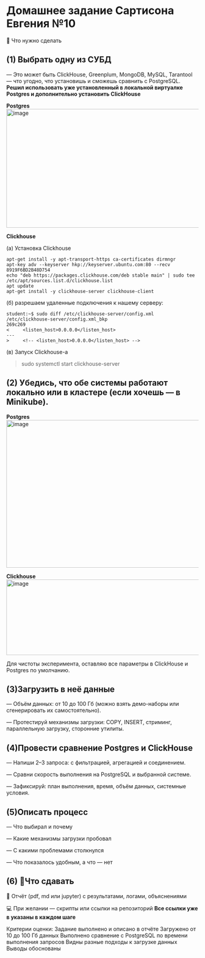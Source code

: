 # Домашнее задание Сартисона Евгения №10


🚧 Что нужно сделать
## **(1) Выбрать одну из СУБД**

— Это может быть ClickHouse, Greenplum, MongoDB, MySQL, Tarantool — что угодно, что установишь и сможешь сравнить с PostgreSQL.
**Решил использовать уже установленный в локальной виртуалке Postgres и дополнительно установить ClickHouse**

**Postgres**
<img width="1288" height="311" alt="image" src="https://github.com/user-attachments/assets/893dcd69-9c87-44cb-a584-893a108f4776" />

**Clickhouse**

(a) Установка Clickhouse
```
apt-get install -y apt-transport-https ca-certificates dirmngr
apt-key adv --keyserver hkp://keyserver.ubuntu.com:80 --recv 8919F6BD2B48D754
echo "deb https://packages.clickhouse.com/deb stable main" | sudo tee /etc/apt/sources.list.d/clickhouse.list
apt update
apt-get install -y clickhouse-server clickhouse-client
```

(б) разрешаем удаленные подключения к нашему серверу:
```
student:~$ sudo diff /etc/clickhouse-server/config.xml /etc/clickhouse-server/config.xml_bkp
269c269
<     <listen_host>0.0.0.0</listen_host> 
---
>     <!-- <listen_host>0.0.0.0</listen_host> -->
```

(в) Запуск Clickhouse-а
> sudo systemctl start clickhouse-server





## **(2) Убедись, что обе системы работают локально или в кластере (если хочешь — в Minikube).**

**Postgres**
<img width="1399" height="387" alt="image" src="https://github.com/user-attachments/assets/ac57f205-1342-45e6-be86-63d73ead4919" />


**Clickhouse**
<img width="733" height="198" alt="image" src="https://github.com/user-attachments/assets/0ed5a72a-b0ac-4705-ba5d-8932312cd8c9" />


Для чистоты эксперимента, оставляю все параметры в ClickHouse и Postgres по умолчанию. 


## **(3)Загрузить в неё данные**

— Объём данных: от 10 до 100 Гб (можно взять демо-наборы или сгенерировать их самостоятельно).

— Протестируй механизмы загрузки: COPY, INSERT, стриминг, параллельную загрузку, сторонние утилиты.





## **(4)Провести сравнение Postgres и ClickHouse**

— Напиши 2–3 запроса: с фильтрацией, агрегацией и соединением.

— Сравни скорость выполнения на PostgreSQL и выбранной системе.

— Зафиксируй: план выполнения, время, объём данных, системные условия.

## **(5)Описать процесс**

— Что выбирал и почему

— Какие механизмы загрузки пробовал

— С какими проблемами столкнулся

— Что показалось удобным, а что — нет



## **(6) 📎Что сдавать**

📄 Отчёт (pdf, md или jupyter) с результатами, логами, объяснениями

💻 При желании — скрипты или ссылки на репозиторий
**Все ссылки уже в указаны в каждом шаге**




Критерии оценки:
Задание выполнено и описано в отчёте
Загружено от 10 до 100 Гб данных
Выполнено сравнение с PostgreSQL по времени выполнения запросов
Видны разные подходы к загрузке данных
Выводы обоснованы
